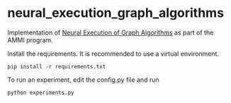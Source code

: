 # neural_execution_graph_algorithms

Implementation of [Neural Execution of Graph Algorithms](https://arxiv.org/pdf/1910.10593.pdf) as part of the AMMI program.

Install the requirements. It is recommended to use a virtual environment.
```
pip install -r requirements.txt
```

To run an experiment, edit the config.py file and run
```
python experiments.py
```

